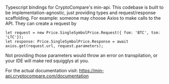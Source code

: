 Typescript bindings for CryptoCompare's min-api.
This codebase is built to be implementation-agnostic, just providing types and request/response scaffolding.
For example: someone may choose Axios to make calls to the API. They can create a request by

    let request = new Price.SingleSymbolPrice.Request({ fsm: 'BTC', tsm: 'LTC'});
    let response: Price.SingleSymbolPrice.Response = await axios.get(request.url, request.parameters);

Not providing those parameters would throw an error on transpilation, or your IDE will make red squigglys at you.

For the actual documentation visit: https://min-api.cryptocompare.com/documentation
